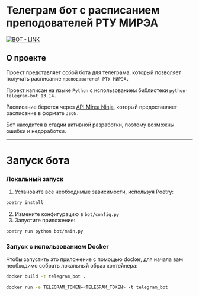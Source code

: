 # Телеграм бот с расписанием преподователей РТУ МИРЭА
 [![BOT - LINK](https://img.shields.io/static/v1?label=BOT&message=LINK&color=229ed9&style=for-the-badge)](https://t.me/teacherschedulertu_bot)

## О проекте
Проект представляет собой бота для телеграма, который позволяет получать расписание `преподавателей РТУ МИРЭА.`

Проект написан на языке `Python` с использованием библиотеки `python-telegram-bot 13.14.`

Расписание берется через [API Mirea Ninja](https://github.com/mirea-ninja/rtu-mirea-schedule), который предоставляет расписание в формате `JSON.`

Бот находится в стадии активной разработки, поэтому возможны ошибки и недоработки.
***

# Запуск бота

### Локальный запуск

1. Установите все необходимые зависимости, используя Poetry:
```bash
poetry install
```
2. Измените конфигурацию в `bot/config.py`
3. Запустите приложение:
```bash
poetry run python bot/main.py
```

### Запуск с использованием Docker

Чтобы запустить это приложение с помощью docker, для начала вам необходимо собрать локальный образ контейнера:

```bash
docker build -t telegram_bot .
``` 

```bash
docker run -e TELEGRAM_TOKEN=<TELEGRAM_TOKEN> -t telegram_bot
```